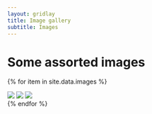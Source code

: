 ```yaml
---
layout: gridlay
title: Image gallery
subtitle: Images
---
```


# **Some assorted images**


{% for item in site.data.images %}
<div class="lightbox" id="lightbox{{ forloop.index }}">
  <div class="table">
    <div class="table-cell">
      <img class="close" src="/img/close.svg" />
      <img class="next" src="/img/next.svg" />
      <img class="prev" src="/img/prev.svg" />
      <div class="item" style="background: url('{{ item.image }}') center center no-repeat; background-size: cover;">
      </div>
    </div>
  </div>
</div>
{% endfor %}
<script type="text/javascript" src="/js/lightbox.js"></script>
<link rel="stylesheet" href="/css/lightbox.css">
